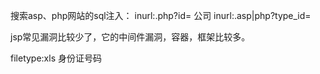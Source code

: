 搜索asp、php网站的sql注入：
inurl:.php?id= 公司
inurl:.asp|php?type_id= 

jsp常见漏洞比较少了，它的中间件漏洞，容器，框架比较多。

filetype:xls 身份证号码